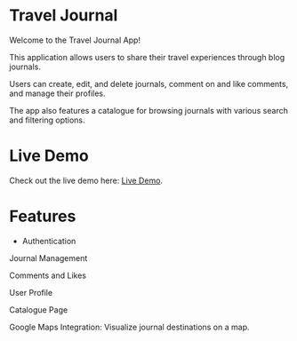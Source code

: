 # Travel Journal

Welcome to the Travel Journal App!

This application allows users to share their travel experiences through blog journals.

Users can create, edit, and delete journals, comment on and like comments, and manage their profiles.

The app also features a catalogue for browsing journals with various search and filtering options.

# Live Demo

Check out the live demo here: [Live Demo](https://toni-rachev-travel-journal.netlify.app/).

# Features

- Authentication

Journal Management

Comments and Likes

User Profile

Catalogue Page

Google Maps Integration: Visualize journal destinations on a map.

